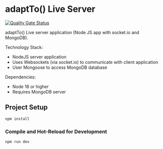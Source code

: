 # adaptTo() Live Server

[![Quality Gate Status](https://sonarcloud.io/api/project_badges/measure?project=adaptto-live_adaptto-live-server&metric=alert_status)](https://sonarcloud.io/summary/new_code?id=adaptto-live_adaptto-live-server)

adaptTo() Live server application (Node JS app with socket.io and MongoDB).

Technology Stack:
* NodeJS server application
* Uses Websockets (via socket.io) to communicate with client application
* User Mongoose to access MongoDB database

Dependencies:
* Node 18 or higher
* Requires MongoDB server


## Project Setup

```sh
npm install
```

### Compile and Hot-Reload for Development

```sh
npm run dev
```
